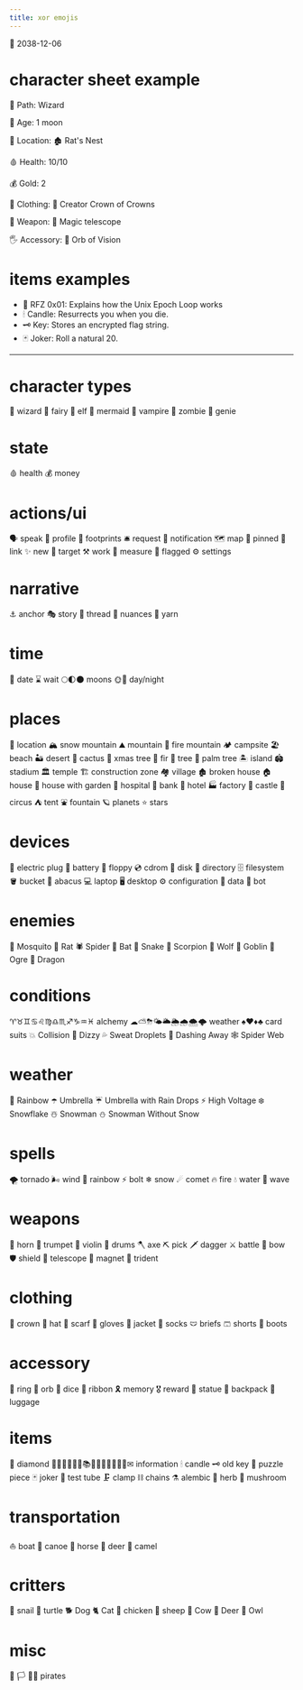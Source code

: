 ```yaml
---
title: xor emojis
---
```

📅 2038-12-06

# character sheet example
🧙 Path: Wizard

🌙 Age:  1 moon

  
📍 Location: 🏚 Rat's Nest

  
🩸 Health: 10/10 

💰 Gold:   2 
  
👤 Clothing:  👑 Creator Crown of Crowns 

💪 Weapon:    🔭 Magic telescope 

🖐 Accessory: 🔮 Orb of Vision 



# items examples

- 📜 RFZ 0x01: Explains how the Unix Epoch Loop works 
- 🕯 Candle: Resurrects you when you die. 
- 🗝 Key: Stores an encrypted flag string.
- 🃏 Joker: Roll a natural 20.


---


# character types
🧙 wizard
🧚 fairy
🧝 elf 
🧜 mermaid
🧛 vampire
🧟 zombie
🧞 genie

# state
🩸 health
💰 money

# actions/ui
🗣 speak
👤 profile
👣 footprints
🛎 request
🔔 notification
🗺 map
📌 pinned
🔗 link
✨ new
🎯 target
⚒ work
📐 measure
🚩 flagged
⚙ settings

# narrative
⚓ anchor
🎭 story
🧵 thread
🎨 nuances
🧶 yarn

# time
📅 date
⌛ wait
🌕🌓🌑 moons
🌞🌝 day/night

# places
📍 location
🏔 snow mountain
⛰ mountain
🌋 fire mountain
🏕 campsite
🏖 beach
🏜 desert
🌵 cactus
🎄 xmas tree
🌲 fir
🌳 tree
🌴 palm tree
🏝 island
🏟 stadium
🏛 temple
🏗 construction zone
🏘 village
🏚 broken house
🏠 house
🏡 house with garden
🏥 hospital
🏦 bank 
🏨 hotel
🏭 factory
🏰 castle
🎪 circus
⛺ tent
⛲ fountain
🪐 planets
⭐ stars

# devices

🔌 electric plug
🔋 battery
💾 floppy
💿 cdrom
💽 disk
📁 directory
🗄️ filesystem
🪣 bucket
🧮 abacus
💻 laptop
🖥️ desktop
⚙️ configuration
🔢 data
🤖 bot

# enemies

🦟 Mosquito
🐀 Rat
🕷️ Spider
🦇 Bat
🐍 Snake
🦂 Scorpion
🐺 Wolf
👺 Goblin
👹 Ogre
🐉 Dragon

# conditions
♈♉♊♋♌♍♎♏♐♑♒♓ alchemy
☁⛅⛈🌤🌥🌦🌧🌨🌩 weather
♠♥♦♣ card suits
💥 Collision
💫 Dizzy
💦 Sweat Droplets
💨 Dashing Away
🕸️ Spider Web

# weather
🌈 Rainbow
☂️ Umbrella
☔ Umbrella with Rain Drops
⚡ High Voltage
❄️ Snowflake
☃️ Snowman
⛄ Snowman Without Snow

# spells
🌪 tornado
🌬 wind
🌈 rainbow
⚡ bolt
❄ snow 
☄ comet 
🔥 fire
💧 water
🌊 wave 

# weapons
📯 horn
🎺 trumpet
🎻 violin
🥁 drums
🪓 axe
⛏ pick
🗡 dagger
⚔ battle 
🏹 bow 
🛡 shield
🔭 telescope
🧲 magnet
🔱 trident

# clothing
👑 crown
🎩 hat
🧣 scarf 
🧤 gloves
🧥 jacket
🧦 socks
🩲 briefs
🩳 shorts
🥾 boots

# accessory
💍 ring
🔮 orb
🎲 dice
🎀 ribbon
🎗 memory
🎖 reward
🗿 statue
🎒 backpack
🧳 luggage

# items
💎 diamond
📔📕📖📗📘📙📚📓📒📃📜📄📑🔖✉ information
🕯 candle
🗝 old key
🧩 puzzle piece
🃏 joker
🧪 test tube
🗜 clamp
⛓ chains
⚗ alembic
🌿 herb
🍄 mushroom

# transportation
⛵ boat
🛶 canoe
🐎 horse
🦌 deer
🐪 camel

# critters

🐌 snail
🐢 turtle
🐕 Dog
🐈 Cat
🐓 chicken
🐑 sheep
🐄 Cow
🦌 Deer
🦉 Owl

# misc
🏴
🏳
🏴‍☠️ pirates
